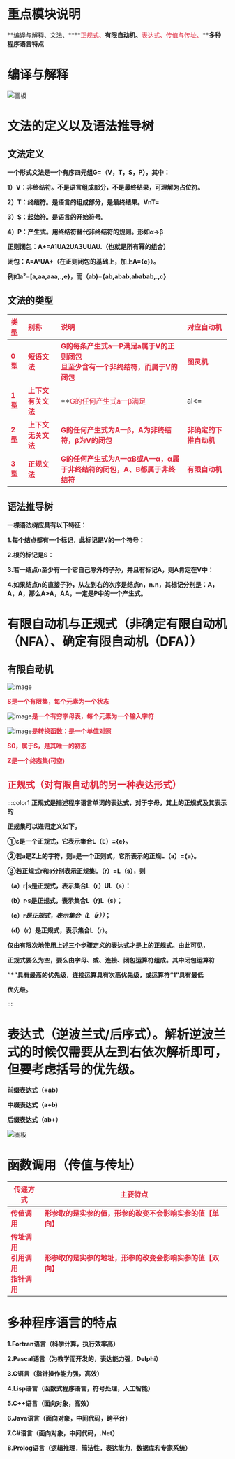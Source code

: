 # 重点模块说明
**编译与解释、文法、****<font style="color:#DF2A3F;">正规式、</font>****有限自动机、****<font style="color:#DF2A3F;">表达式、传值与传址、</font>****多种程序语言特点**

# 编译与解释
![画板](https://cdn.nlark.com/yuque/0/2024/jpeg/39155725/1735373704482-17257c73-d06e-46ce-9ccd-603afc3e26ca.jpeg)

# 文法的定义以及语法推导树
## 文法定义
**一个形式文法是一个有序四元组G=（V，T，S，P），其中：**

**1）V：非终结符。不是语言组成部分，不是最终结果，可理解为占位符。**

**2）T：终结符。是语言的组成部分，是最终结果。VnT=**

**3）S：起始符。是语言的开始符号。**

**4）P：产生式。用终结符替代非终结符的规则。形如α→β**

**正则闭包：A+=A1UA2UA3UUAU.（也就是所有幂的组合）**

**闭包：A=A°UA+（在正则闭包的基础上，加上A={c}）。**

**例如a²=[a,aa,aaa,.,e}，而（ab)={ab,abab,ababab,.,c}**

## 文法的类型
| **<font style="color:#DF2A3F;">类型</font>** | **<font style="color:#DF2A3F;">别称</font>** | **<font style="color:#DF2A3F;">说明</font>** | **<font style="color:#DF2A3F;">对应自动机</font>** |
| :--- | :--- | :--- | :--- |
| **<font style="color:#DF2A3F;">0型</font>** | **<font style="color:#DF2A3F;">短语文法</font>** | **<font style="color:#DF2A3F;">G的每条产生式a一P满足a属于V的正则闭包</font>**<br/>**<font style="color:#DF2A3F;">且至少含有一个非终结符，而属于V的闭包</font>** | **<font style="color:#DF2A3F;">图灵机</font>** |
| **<font style="color:#DF2A3F;">1 型</font>** | **<font style="color:#DF2A3F;">上下文有关文法</font>** | **<font style="color:#DF2A3F;">G的任何产生式a一β满足|al<=|βl，仅仅</font>**<br/>**<font style="color:#DF2A3F;">S一e例外，但S不得出现在任何产生式右部</font>** | **<font style="color:#DF2A3F;">线性界限自动机</font>** |
| **<font style="color:#DF2A3F;">2型</font>** | **<font style="color:#DF2A3F;">上下文无关文法</font>** | **<font style="color:#DF2A3F;">G的任何产生式为A一β，A为非终结符，β为V的闭包</font>** | **<font style="color:#DF2A3F;">非确定的下推自动机</font>** |
| **<font style="color:#DF2A3F;">3型</font>** | **<font style="color:#DF2A3F;">正规文法</font>** | **<font style="color:#DF2A3F;">G的任何产生式为A一αB或A一α，α属于非终结符的闭包，A、B都属于非终结符</font>** | **<font style="color:#DF2A3F;">有限自动机</font>** |


## 语法推导树
**一棵语法树应具有以下特征：**

**1.每个结点都有一个标记，此标记是V的一个符号：**

**2.根的标记是S：**

**3.若一结点n至少有一个它自己除外的子孙，并且有标记A，则A肯定在V中：**

**4.如果结点n的直接子孙，从左到右的次序是结点n，n.n，其标记分别是：A，A，A，那么A>A，AA，一定是P中的一个产生式。**

# 有限自动机与正规式（非确定有限自动机（NFA）、确定有限自动机（DFA））
## 有限自动机
![image](https://cdn.nlark.com/yuque/__latex/b8530385e5eb909e6104999fa5216463.svg)

**<font style="color:#DF2A3F;">S是一个有限集，每个元素为一个状态</font>**

![image](https://cdn.nlark.com/yuque/__latex/6bec5bf43c9924bf5006e907b643f00c.svg)**<font style="color:#DF2A3F;">是一个有穷字母表，每个元素为一个输入字符</font>**

![image](https://cdn.nlark.com/yuque/__latex/b366096db7f8095739886cce8854eaec.svg)**<font style="color:#DF2A3F;">是转换函数：是一个单值对照</font>**

**<font style="color:#DF2A3F;">S0，属于S，是其唯一的初态</font>**

**<font style="color:#DF2A3F;">Z是一个终态集(可空)</font>**

## <font style="color:#DF2A3F;">正规式（对有限自动机的另一种表达形式）</font>
:::color1
**正规式是描述程序语言单词的表达式，对于字母，其上的正规式及其表示的**

**正规集可以递归定义如下。**

**①ε是一个正规式，它表示集合L（E）={e}。**

**②若a是Z上的字符，则a是一个正则式，它所表示的正规L（a）={a}。**

**③若正规式r和s分别表示正规集L（r）=L（s），则**

**（a）r|s是正规式，表示集合L（r）UL（s）：**

**（b）r·s是正规式，表示集合L（r)L（s）；**

**（c）r*是正规式，表示集合（L（r））*；**

**（d）（r）是正规式，表示集合L（r）。**

**仅由有限次地使用上述三个步骤定义的表达式才是上的正规式。由此可见，**

**正规式要么为空，要么由字母、或、连接、闭包运算符组成。其中闭包运算符**

**“*”具有最高的优先级，连接运算具有次高优先级，或运算符“1”具有最低**

**优先级。**

:::

# 表达式（逆波兰式/后序式）。解析逆波兰式的时候仅需要从左到右依次解析即可，但要考虑括号的优先级。
**前缀表达式（+ab）**

**中缀表达式（a+b)**

**后缀表达式（ab+）**

![画板](https://cdn.nlark.com/yuque/0/2024/jpeg/39155725/1735374816629-74718450-3a68-44a1-99f8-a7f3ba9b87bd.jpeg)

# 函数调用（传值与传址）
| **<font style="color:#DF2A3F;">传递方式</font>** | **<font style="color:#DF2A3F;">主要特点</font>** |
| --- | --- |
| **<font style="color:#DF2A3F;">传值调用</font>** | **<font style="color:#DF2A3F;">形参取的是实参的值，形参的改变不会影响实参的值【单向】</font>** |
| **<font style="color:#DF2A3F;">传址调用</font>**<br/>**<font style="color:#DF2A3F;">引用调用</font>**<br/>**<font style="color:#DF2A3F;">指针调用</font>** | **<font style="color:#DF2A3F;">形参取的是实参的地址，形参的改变会影响实参的值【双向】</font>** |


# 多种程序语言的特点
**1.Fortran语言（科学计算，执行效率高）**

**2.Pascal语言（为教学而开发的，表达能力强，Delphi）**

**3.C语言（指针操作能力强，高效）**

**4.Lisp语言（函数式程序语言，符号处理，人工智能）**

**5.C++语言（面向对象，高效）**

**6.Java语言（面向对象，中间代码，跨平台）**

**7.C#语言（面向对象，中间代码，.Net）**

**8.Prolog语言（逻辑推理，简洁性，表达能力，数据库和专家系统）**

